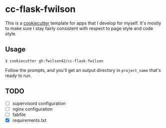 # cc-flask-fwilson

This is a [cookiecutter](https://github.com/audreyr/cookiecutter) template for
apps that I develop for myself. It's mostly to make sure I stay fairly
consistent with respect to page style and code style.

## Usage

```
$ cookiecutter gh:fwilson42/cc-flask-fwilson
```

Follow the prompts, and you'll get an output directory in `project_name` that's
ready to run.

## TODO

- [ ] supervisord configuration
- [ ] nginx configuration
- [ ] fabfile
- [x] requirements.txt
